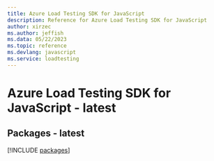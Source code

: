 ```yaml
---
title: Azure Load Testing SDK for JavaScript
description: Reference for Azure Load Testing SDK for JavaScript
author: xirzec
ms.author: jeffish
ms.data: 05/22/2023
ms.topic: reference
ms.devlang: javascript
ms.service: loadtesting
---
```

# Azure Load Testing SDK for JavaScript - latest
## Packages - latest
[!INCLUDE [packages](load-testing-index.md)]